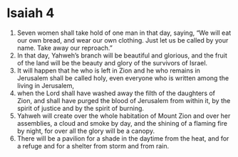 ﻿
# Isaiah 4
1. Seven women shall take hold of one man in that day, saying, “We will eat our own bread, and wear our own clothing. Just let us be called by your name. Take away our reproach.” 
2. In that day, Yahweh’s branch will be beautiful and glorious, and the fruit of the land will be the beauty and glory of the survivors of Israel. 
3. It will happen that he who is left in Zion and he who remains in Jerusalem shall be called holy, even everyone who is written among the living in Jerusalem, 
4. when the Lord shall have washed away the filth of the daughters of Zion, and shall have purged the blood of Jerusalem from within it, by the spirit of justice and by the spirit of burning. 
5. Yahweh will create over the whole habitation of Mount Zion and over her assemblies, a cloud and smoke by day, and the shining of a flaming fire by night, for over all the glory will be a canopy. 
6. There will be a pavilion for a shade in the daytime from the heat, and for a refuge and for a shelter from storm and from rain. 
